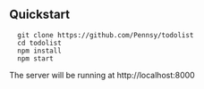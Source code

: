 

## Quickstart

```
  git clone https://github.com/Pennsy/todolist
  cd todolist
  npm install
  npm start
```

The server will be running at http://localhost:8000
